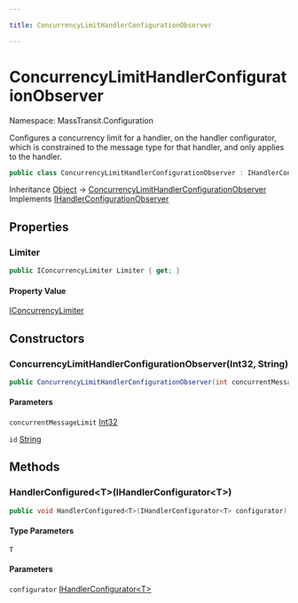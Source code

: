 ```yaml
---

title: ConcurrencyLimitHandlerConfigurationObserver

---
```


# ConcurrencyLimitHandlerConfigurationObserver

Namespace: MassTransit.Configuration

Configures a concurrency limit for a handler, on the handler configurator, which is constrained to
 the message type for that handler, and only applies to the handler.

```csharp
public class ConcurrencyLimitHandlerConfigurationObserver : IHandlerConfigurationObserver
```

Inheritance [Object](https://learn.microsoft.com/en-us/dotnet/api/system.object) → [ConcurrencyLimitHandlerConfigurationObserver](../masstransit-configuration/concurrencylimithandlerconfigurationobserver)<br/>
Implements [IHandlerConfigurationObserver](../../masstransit-abstractions/masstransit/ihandlerconfigurationobserver)

## Properties

### **Limiter**

```csharp
public IConcurrencyLimiter Limiter { get; }
```

#### Property Value

[IConcurrencyLimiter](../masstransit-middleware/iconcurrencylimiter)<br/>

## Constructors

### **ConcurrencyLimitHandlerConfigurationObserver(Int32, String)**

```csharp
public ConcurrencyLimitHandlerConfigurationObserver(int concurrentMessageLimit, string id)
```

#### Parameters

`concurrentMessageLimit` [Int32](https://learn.microsoft.com/en-us/dotnet/api/system.int32)<br/>

`id` [String](https://learn.microsoft.com/en-us/dotnet/api/system.string)<br/>

## Methods

### **HandlerConfigured\<T\>(IHandlerConfigurator\<T\>)**

```csharp
public void HandlerConfigured<T>(IHandlerConfigurator<T> configurator)
```

#### Type Parameters

`T`<br/>

#### Parameters

`configurator` [IHandlerConfigurator\<T\>](../../masstransit-abstractions/masstransit/ihandlerconfigurator-1)<br/>
